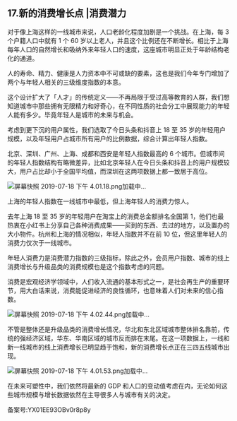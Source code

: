 ## 17.新的消费增长点 |消费潜力
对于像上海这样的一线城市来说，人口老龄化程度加剧是一个挑战。在上海，每 3 个户籍人口中就有 1 个 60 岁以上老人，并且这个比例还在不断增长。相比于上海每年人口的自然增长和吸纳外来年轻人口的速度，这座城市明显正处于年龄结构老化的通道。


人的寿命、精力、健康是人力资本中不可或缺的要素，这也是我们今年专门增加了两个与年轻人相关的三级维度指数的本意。


这个设计扩大了「人才」的传统定义——不再局限于受过高等教育的人群，我们想知道城市中那些拥有无限精力和好奇心，在不同性质的社会分工中展现能力的年轻人能有多少。毕竟年轻人是城市的未来与机会。


考虑到更下沉的用户属性，我们选取了今日头条和抖音上 18 至 35 岁的年轻用户规模，以及年轻用户占城市所有用户的比例数据，综合计算出年轻人指数。


北京、深圳、广州、上海、成都和西安是年轻人指数最高的 6 个城市。但城市间的年轻人指数结构有略微差异，比如北京年轻人在今日头条和抖音上的用户规模较大，用户占比却小于全国平均值，而深圳在这两项数据上都一致居于高位。


![屏幕快照 2019-07-18 下午 4.01.18.png](https://image.135editor.com/files/users/172/1721143/201907/utqBVNkX_mBty.png)加载中...


上海的年轻人指数在一线城市中最低，但上海年轻人的消费力惊人。


去年上海 18 至 35 岁的年轻用户在淘宝上的消费总金额排名全国第 1，他们也最热衷在小红书上分享自己各种消费成果——买到的东西、去过的地方，以及置办的大小物件。杭州和上海的情况相似，年轻人指数并不在前 10 位，但这里年轻人的消费力仅次于一线城市。


年轻人消费力是消费潜力指数的三级指标，除此之外，会员用户指数、城市的线上消费增长与升级品类的消费规模也是这个指数考虑的问题。


消费是宏观经济学领域中，人们收入流通的基本形式之一，是社会再生产的重要环节，用大白话来说，消费能促进经济的良性循环，也意味着人们对未来的信心指数。


![屏幕快照 2019-07-18 下午 4.02.44.png]()加载中...


不管是整体还是升级品类的消费增长情况，华北和东北区域城市整体排名靠前，传统的强经济区域，华东、华南区域的城市反而排在末尾。在这一项数据上，一线和新一线城市的线上消费增长已明显趋于饱和，新的消费增长点正在三四五线城市出现。​


![屏幕快照 2019-07-18 下午 4.01.53.png]()加载中...


在未来可塑性中，我们依然将最新的 GDP 和人口的变动值考虑在内，无论如何这些城市规模与增长数据依然在主导很多人与城市有关的决定。


备案号:YX01EE93OBv0r8p8y

